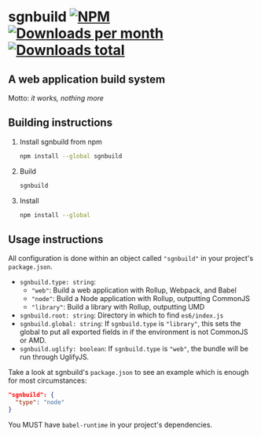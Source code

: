 #  sgnbuild [![NPM]( 	https://img.shields.io/npm/v/sgnbuild.svg) ![Downloads per month](https://img.shields.io/npm/dm/sgnbuild.svg) ![Downloads total](https://img.shields.io/npm/dt/sgnbuild.svg)](https://npmjs.com/package/sgnbuild)
## A web application build system

Motto: _it works, nothing more_

## Building instructions

 1. Install sgnbuild from npm

    ```sh
    npm install --global sgnbuild
    ```

 2. Build

    ```sh
    sgnbuild
    ```

 3. Install

    ```sh
    npm install --global
    ```

## Usage instructions

All configuration is done within an object called `"sgnbuild"` in your project's `package.json`.

 - `sgnbuild.type: string`:
   - `"web"`: Build a web application with Rollup, Webpack, and Babel
   - `"node"`: Build a Node application with Rollup, outputting CommonJS
   - `"library"`: Build a library with Rollup, outputting UMD
 - `sgnbuild.root: string`: Directory in which to find `es6/index.js`
 - `sgnbuild.global: string`: If `sgnbuild.type` is `"library"`, this sets the global to put all exported fields in if the environment is not CommonJS or AMD.
 - `sgnbuild.uglify: boolean`: If `sgnbuild.type` is `"web"`, the bundle will be run through UglifyJS.

Take a look at sgnbuild's `package.json` to see an example which is enough for most circumstances:

```json
"sgnbuild": {
  "type": "node"
}
```

You MUST have `babel-runtime` in your project's dependencies.
